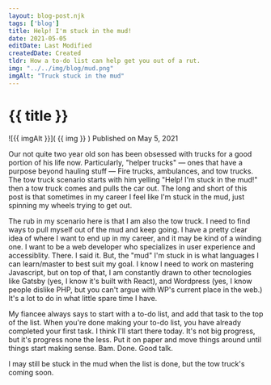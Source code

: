 ```yaml
---
layout: blog-post.njk
tags: ['blog']
title: Help! I'm stuck in the mud!
date: 2021-05-05
editDate: Last Modified
createdDate: Created
tldr: How a to-do list can help get you out of a rut.
img: "../../img/blog/mud.png"
imgAlt: "Truck stuck in the mud"
---
```

# {{ title }}
![{{ imgAlt }}]( {{ img }} )
Published on May 5, 2021

Our not quite two year old son has been obsessed with trucks for a good portion of his life now. Particularly, "helper trucks" — ones that have a purpose beyond hauling stuff — Fire trucks, ambulances, and tow trucks. The tow truck scenario starts with him yelling "Help! I'm stuck in the mud!" then a tow truck comes and pulls the car out. The long and short of this post is that sometimes in my career I feel like I'm stuck in the mud, just spinning my wheels trying to get out.

The rub in my scenario here is that I am also the tow truck. I need to find ways to pull myself out of the mud and keep going. I have a pretty clear idea of where I want to end up in my career, and it may be kind of a winding one. I want to be a web developer who specializes in user experience and accessiblity. There. I said it. But, the "mud" I'm stuck in is what languages I can learn/master to best suit my goal. I know I need to work on mastering Javascript, but on top of that, I am constantly drawn to other tecnologies like Gatsby (yes, I know it's built with React), and Wordpress (yes, I know people dislike PHP, but you can't argue with WP's current place in the web.) It's a lot to do in what little spare time I have.

My fiancee always says to start with a to-do list, and add that task to the top of the list. When you're done making your to-do list, you have already completed your first task. I think I'll start there today. It's not big progress, but it's progress none the less. Put it on paper and move things around until things start making sense. Bam. Done. Good talk.

I may still be stuck in the mud when the list is done, but the tow truck's coming soon.

